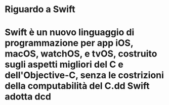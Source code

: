 <h1>Riguardo a Swift<h1>
Swift è un nuovo linguaggio di programmazione per app iOS, macOS, watchOS, e tvOS, costruito sugli aspetti migliori del C e dell'Objective-C, senza le costrizioni della computabilità del C.dd
Swift adotta dcd
